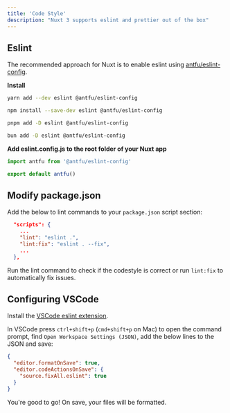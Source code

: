 ```yaml
---
title: 'Code Style'
description: "Nuxt 3 supports eslint and prettier out of the box"
---
```


## Eslint

The recommended approach for Nuxt is to enable eslint using [antfu/eslint-config](https://github.com/antfu/eslint-config). 

**Install**

  ```bash [yarn]
  yarn add --dev eslint @antfu/eslint-config
  ```

  ```bash [npm]
  npm install --save-dev eslint @antfu/eslint-config
  ```

  ```bash [pnpm]
  pnpm add -D eslint @antfu/eslint-config
  ```

  ```bash [bun]
  bun add -D eslint @antfu/eslint-config
  ```

**Add eslint.config.js to the root folder of your Nuxt app**

```js
import antfu from '@antfu/eslint-config'

export default antfu()
```

## Modify package.json

Add the below to lint commands to your `package.json` script section:

```json
  "scripts": {
    ...
    "lint": "eslint .",
    "lint:fix": "eslint . --fix",
    ...
  },
```

Run the lint command to check if the codestyle is correct or run `lint:fix` to automatically fix issues.

## Configuring VSCode

Install the [VSCode eslint extension](https://marketplace.visualstudio.com/items?itemName=dbaeumer.vscode-eslint).

In VSCode press `ctrl+shift+p` (`cmd+shift+p` on Mac) to open the command prompt, find `Open Workspace Settings (JSON)`, add the below lines to the JSON and save:

```json
{
  "editor.formatOnSave": true,
  "editor.codeActionsOnSave": {
    "source.fixAll.eslint": true
  }
}
```


You're good to go! On save, your files will be formatted. 


